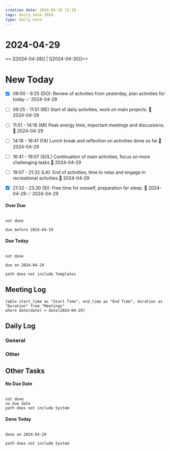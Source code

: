 ```yaml
---
creation date: 2024-04-29 12:19
tags: daily_note 2024
type: daily_note
---
```

# 2024-04-29
<< [[2024-04-28]] | [[2024-04-30]]>>

# New Today
- [x] 09:00 - 9:25 (DO): Review of activities from yesterday, plan activities for today ✅ 2024-04-29
 - [ ] 09:25 - 11:51 (RE)  Start of daily activities, work on main projects. 📅 2024-04-29
 - [ ] 11:51 - 14:16 (MI) Peak energy time, important meetings and discussions.📅 2024-04-29
 - [ ] 14:16 - 16:41 (FA) Lunch break and reflection on activities done so far.📅 2024-04-29
 - [ ] 16:41 - 19:07 (SOL) Continuation of main activities, focus on more challenging tasks.📅 2024-04-29
 - [ ] 19:07 - 21:32 (LA): End of activities, time to relax and engage in recreational activities.📅 2024-04-29
 - [x] 21:32 - 23.30 (SI): Free time for oneself, preparation for sleep. 📅 2024-04-29 ✅ 2024-04-29
 

#### Over Due
```tasks

not done

due before 2024-04-29

```

#### Due Today
```tasks

not done

due on 2024-04-29

path does not include Templates

```





## Meeting Log

```dataview
table start_time as "Start Time", end_time as "End Time", duration as "Duration" from "Meetings"
where date(date) = date(2024-04-29)
```
## Daily Log

### General



### Other




## Other Tasks

#### No Due Date
```tasks

not done
no due date
path does not include System

```

#### Done Today

```tasks

done on 2024-04-29

path does not include System

```
